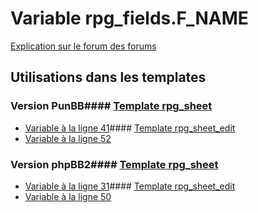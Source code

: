 # Variable rpg_fields.F_NAME
[Explication sur le forum des forums](http://forum.forumactif.com/t294113-listing-des-variables#rpg_fields.F_NAME)
## Utilisations dans les templates
### Version PunBB#### [Template rpg_sheet](punbb/rpg_sheet.md)
* [Variable à la ligne 41](../punbb/rpg_sheet.tpl#L41)#### [Template rpg_sheet_edit](punbb/rpg_sheet_edit.md)
* [Variable à la ligne 52](../punbb/rpg_sheet_edit.tpl#L52)
### Version phpBB2#### [Template rpg_sheet](subsilver/rpg_sheet.md)
* [Variable à la ligne 31](../subsilver/rpg_sheet.tpl#L31)#### [Template rpg_sheet_edit](subsilver/rpg_sheet_edit.md)
* [Variable à la ligne 50](../subsilver/rpg_sheet_edit.tpl#L50)